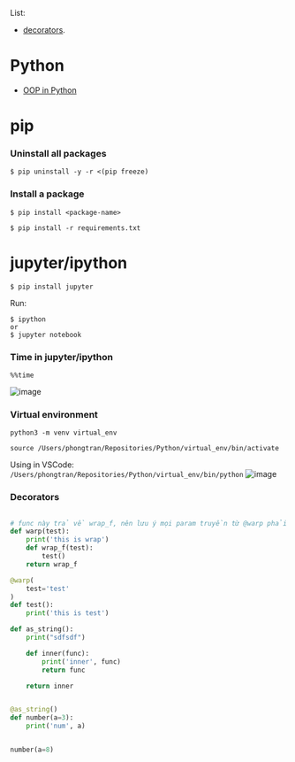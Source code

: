 List:
- [decorators](#decorators).

# Python
- [OOP in Python](https://voz.vn/t/object-oriented-programming-trong-python.693116/)

# pip
### Uninstall all packages

```
$ pip uninstall -y -r <(pip freeze)
```


### Install a package

```
$ pip install <package-name>

$ pip install -r requirements.txt
```


# jupyter/ipython

```
$ pip install jupyter
```

Run:
```
$ ipython
or
$ jupyter notebook

```

### Time in jupyter/ipython
```
%%time
```
![image](https://user-images.githubusercontent.com/11567406/203929196-90376b6e-44a8-4c46-be07-03aa1fcbf6bb.png)


### Virtual environment
```
python3 -m venv virtual_env
```

```
source /Users/phongtran/Repositories/Python/virtual_env/bin/activate
```

Using in VSCode:
```/Users/phongtran/Repositories/Python/virtual_env/bin/python```
![image](https://user-images.githubusercontent.com/11567406/203928328-a54853d8-2443-449b-9750-42824077a9cb.png)


### Decorators


```py

# func này trả về wrap_f, nên lưu ý mọi param truyền từ @warp phải phụ thuộc vào wrap_f
def warp(test):
    print('this is wrap')
    def wrap_f(test):
        test()
    return wrap_f

@warp(
    test='test'
)
def test():
    print('this is test')
```

```py
def as_string():
    print("sdfsdf")

    def inner(func):
        print('inner', func)
        return func

    return inner


@as_string()
def number(a=3):
    print('num', a)


number(a=8)
```
